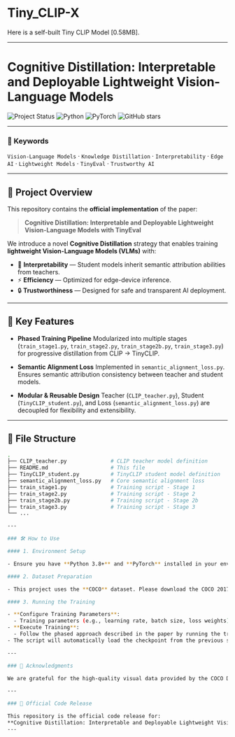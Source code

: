 # Tiny_CLIP-X

Here is a self-built Tiny CLIP Model [0.58MB].

---

# Cognitive Distillation: Interpretable and Deployable Lightweight Vision-Language Models

![Project Status](https://img.shields.io/badge/Status-In%20Progress-orange?style=for-the-badge) ![Python](https://img.shields.io/badge/Python-3.8%2B-blue?style=for-the-badge&logo=python) ![PyTorch](https://img.shields.io/badge/PyTorch-1.10%2B-red?style=for-the-badge&logo=pytorch) ![GitHub stars](https://img.shields.io/github/stars/your-github-username/your-repository-name?style=for-the-badge&color=yellow)

---

### 🔑 Keywords
`Vision-Language Models` · `Knowledge Distillation` · `Interpretability` · `Edge AI` · `Lightweight Models` · `TinyEval` · `Trustworthy AI`

---

## 📖 Project Overview

This repository contains the **official implementation** of the paper:

> **Cognitive Distillation: Interpretable and Deployable Lightweight Vision-Language Models with TinyEval**

We introduce a novel **Cognitive Distillation** strategy that enables training **lightweight Vision-Language Models (VLMs)** with:
- 🧩 **Interpretability** — Student models inherit semantic attribution abilities from teachers.
- ⚡ **Efficiency** — Optimized for edge-device inference.
- 🔒 **Trustworthiness** — Designed for safe and transparent AI deployment.

---

## 🚀 Key Features

- **Phased Training Pipeline**
  Modularized into multiple stages (`train_stage1.py`, `train_stage2.py`, `train_stage2b.py`, `train_stage3.py`) for progressive distillation from CLIP → TinyCLIP.

- **Semantic Alignment Loss**
  Implemented in `semantic_alignment_loss.py`. Ensures semantic attribution consistency between teacher and student models.

- **Modular & Reusable Design**
  Teacher (`CLIP_teacher.py`), Student (`TinyCLIP_student.py`), and Loss (`semantic_alignment_loss.py`) are decoupled for flexibility and extensibility.

---

## 📂 File Structure  

```bash
.
├── CLIP_teacher.py              # CLIP teacher model definition
├── README.md                    # This file
├── TinyCLIP_student.py          # TinyCLIP student model definition
├── semantic_alignment_loss.py   # Core semantic alignment loss
├── train_stage1.py              # Training script - Stage 1
├── train_stage2.py              # Training script - Stage 2
├── train_stage2b.py             # Training script - Stage 2b
├── train_stage3.py              # Training script - Stage 3
└── ...

---

### 🛠️ How to Use

#### 1. Environment Setup

- Ensure you have **Python 3.8+** and **PyTorch** installed in your environment.

#### 2. Dataset Preparation

- This project uses the **COCO** dataset. Please download the COCO 2017 `train2017` images and `annotations` files from the official website and organize them in the `datasets/` folder to match the paths in the `coco.py` script.

#### 3. Running the Training

- **Configure Training Parameters**:
  - Training parameters (e.g., learning rate, batch size, loss weights) are defined in YAML files within the `configs/` folder. Create these configuration files according to your experimental needs.
- **Execute Training**:
  - Follow the phased approach described in the paper by running the training scripts sequentially. For example, to run Stage 2b:
- The script will automatically load the checkpoint from the previous stage and begin the cognitive distillation training.

---

### 🙏 Acknowledgments

We are grateful for the high-quality visual data provided by the COCO Dataset team and for the accessible pretrained models from the CLIP open-source community.

---

### 📌 Official Code Release

This repository is the official code release for:
**Cognitive Distillation: Interpretable and Deployable Lightweight Vision-Language Models with TinyEval**
---
